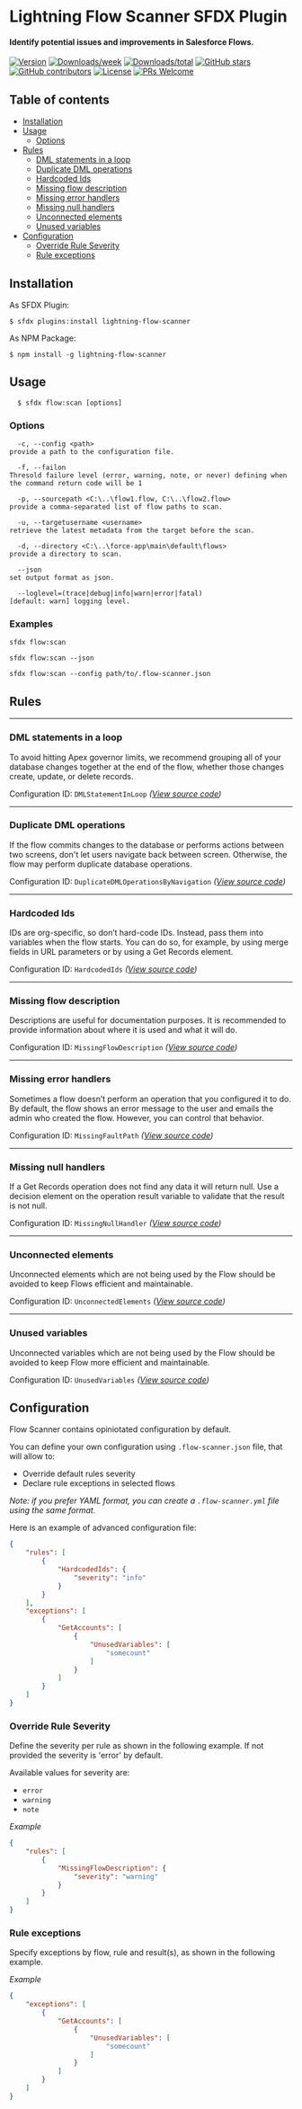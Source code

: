 # Lightning Flow Scanner SFDX Plugin
#### Identify potential issues and improvements in Salesforce Flows.

[![Version](https://img.shields.io/npm/v/lightning-flow-scanner.svg)](https://npmjs.org/package/lightning-flow-scanner)
[![Downloads/week](https://img.shields.io/npm/dw/lightning-flow-scanner.svg)](https://npmjs.org/package/lightning-flow-scanner)
[![Downloads/total](https://img.shields.io/npm/dt/lightning-flow-scanner.svg)](https://npmjs.org/package/lightning-flow-scanner)
[![GitHub stars](https://img.shields.io/github/stars/Force-Config-Control/lightning-flow-scanner-sfdx)](https://GitHub.com/Force-Config-Control/lightning-flow-scanner-sfdx/stargazers/)
[![GitHub contributors](https://img.shields.io/github/contributors/Force-Config-Control/lightning-flow-scanner-sfdx.svg)](https://gitHub.com/Force-Config-Control/lightning-flow-scanner-sfdx/graphs/contributors/)
[![License](https://img.shields.io/npm/l/lightning-flow-scanner.svg)](https://github.com/Force-Config-Control/lightning-flow-scanner-sfdx/blob/main/package.json)
[![PRs Welcome](https://img.shields.io/badge/PRs-welcome-brightgreen.svg?style=flat-square)](http://makeapullrequest.com)

## Table of contents

- [Installation](#installation)
- [Usage](#usage)
  - [Options](#options)
- [Rules](#rules)
  - [DML statements in a loop](#dml-statements-in-a-loop)
  - [Duplicate DML operations](#duplicate-dml-operations)
  - [Hardcoded Ids](#hardcoded-ids)
  - [Missing flow description](#missing-flow-description)
  - [Missing error handlers](#missing-error-handlers)
  - [Missing null handlers](#missing-null-handlers)
  - [Unconnected elements](#unconnected-elements)
  - [Unused variables](#unused-variables)
- [Configuration](#configuration)
  - [Override Rule Severity](#override-rule-severity)
  - [Rule exceptions](#rule-exceptions)

## Installation

As SFDX Plugin:
```sh-session
$ sfdx plugins:install lightning-flow-scanner
```

As NPM Package:
```sh-session
$ npm install -g lightning-flow-scanner
```

## Usage

```
  $ sfdx flow:scan [options]
```

### Options

```
  -c, --config <path>                                               provide a path to the configuration file.

  -f, --failon                                                      Thresold failure level (error, warning, note, or never) defining when the command return code will be 1

  -p, --sourcepath <C:\..\flow1.flow, C:\..\flow2.flow>             provide a comma-separated list of flow paths to scan.

  -u, --targetusername <username>                                   retrieve the latest metadata from the target before the scan.

  -d, --directory <C:\..\force-app\main\default\flows>              provide a directory to scan.

  --json                                                            set output format as json.

  --loglevel=(trace|debug|info|warn|error|fatal)                    [default: warn] logging level.

```

### Examples

`sfdx flow:scan`

`sfdx flow:scan --json`

`sfdx flow:scan --config path/to/.flow-scanner.json`

## Rules

___

### DML statements in a loop

To avoid hitting Apex governor limits, we recommend grouping all of your database changes together at the end of the flow, whether those changes create, update, or delete records.

Configuration ID: `DMLStatementInLoop` _([View source code](https://github.com/Force-Config-Control/lightning-flow-scanner-core/tree/master/src/main/rules/DMLStatementInLoop.ts))_

___

### Duplicate DML operations

If the flow commits changes to the database or performs actions between two screens, don't let users navigate back between screen. Otherwise, the flow may perform duplicate database operations.

Configuration ID: `DuplicateDMLOperationsByNavigation` _([View source code](https://github.com/Force-Config-Control/lightning-flow-scanner-core/tree/master/src/main/rules/DuplicateDMLOperationsByNavigation.ts))_

___

### Hardcoded Ids

IDs are org-specific, so don’t hard-code IDs. Instead, pass them into variables when the flow starts. You can do so, for example, by using merge fields in URL parameters or by using a Get Records element.

Configuration ID: `HardcodedIds` _([View source code](https://github.com/Force-Config-Control/lightning-flow-scanner-core/tree/master/src/main/rules/HardcodedIds.ts))_

___

### Missing flow description

Descriptions are useful for documentation purposes. It is recommended to provide information about where it is used and what it will do.

Configuration ID: `MissingFlowDescription` _([View source code](https://github.com/Force-Config-Control/lightning-flow-scanner-core/tree/master/src/main/rules/MissingFlowDescription.ts))_

___

### Missing error handlers

Sometimes a flow doesn’t perform an operation that you configured it to do. By default, the flow shows an error message to the user and emails the admin who created the flow. However, you can control that behavior.

Configuration ID: `MissingFaultPath` _([View source code](https://github.com/Force-Config-Control/lightning-flow-scanner-core/tree/master/src/main/rules/MissingFaultPath.ts))_

___

### Missing null handlers

If a Get Records operation does not find any data it will return null. Use a decision element on the operation result variable to validate that the result is not null.

Configuration ID: `MissingNullHandler` _([View source code](https://github.com/Force-Config-Control/lightning-flow-scanner-core/tree/master/src/main/rules/MissingNullHandler.ts))_

___

### Unconnected elements

Unconnected elements which are not being used by the Flow should be avoided to keep Flows efficient and maintainable. 

Configuration ID: `UnconnectedElements` _([View source code](https://github.com/Force-Config-Control/lightning-flow-scanner-core/tree/master/src/main/rules/UnconnectedElements.ts))_

___

### Unused variables

Unconnected variables which are not being used by the Flow should be avoided to keep Flow more efficient and maintainable.

Configuration ID: `UnusedVariables` _([View source code](https://github.com/Force-Config-Control/lightning-flow-scanner-core/tree/master/src/main/rules/UnusedVariables.ts))_

## Configuration

Flow Scanner contains opiniotated configuration by default.

You can define your own configuration using `.flow-scanner.json` file, that will allow to:

 - Override default rules severity
 - Declare rule exceptions in selected flows

_Note: if you prefer YAML format, you can create a `.flow-scanner.yml` file using the same format._

Here is an example of advanced configuration file:

```json
{
    "rules": [
        {
            "HardcodedIds": {
                "severity": "info"
            }
        }
    ],
    "exceptions": [
        {
            "GetAccounts": [
                {
                    "UnusedVariables": [
                        "somecount"
                    ]
                }
            ]
        }
    ]
}
```

### Override Rule Severity

Define the severity per rule as shown in the following example. If not provided the severity is 'error' by default.

Available values for severity are:

- `error`
- `warning`
- `note`

_Example_

```json
{
    "rules": [
        {
            "MissingFlowDescription": {
                "severity": "warning"
            }
        }
    ]
}
```

### Rule exceptions

Specify exceptions by flow, rule and result(s), as shown in the following example.

_Example_

```json
{
    "exceptions": [
        {
            "GetAccounts": [
                {
                    "UnusedVariables": [
                        "somecount"
                    ]
                }
            ]
        }
    ]
}
```
